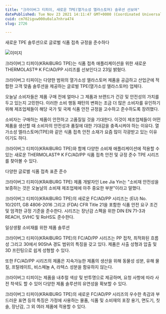 ```yaml
---
title: "크라이버그 티피이, 새로운 TPE(열가소성 엘라스토머) 솔루션 선보여"
datePublished: Tue Nov 23 2021 14:11:47 GMT+0000 (Coordinated Universal Time)
cuid: cm702igvw000u0ala7nhra474
slug: 2726

---
```



새로운 TPE 솔루션으로 글로벌 식품 접촉 규정을 준수하다

![이미지](https://cdn.hashnode.com/res/hashnode/image/upload/v1739253305608/487cbc26-1099-4375-b0a6-85c8ee36d125.jpeg)

크라이버그 티피이(KRAIBURG TPE)는 식품 접촉 애플리케이션을 위한 새로운 THERMOLAST® K FC/AD/PP 시리즈를 선보인다고 23일 밝혔다.

크라이버그 티피이는 다양한 범위의 열가소성 엘라스토머 제품을 공급하고 산업군에 적합한 고객 맞춤 솔루션을 제공하는 글로벌 TPE(열가소성 엘라스토머) 업체다.

오늘날 소비자들은 제품 구매 전에 얼마나 그 제품과 브랜드가 건강 및 안전성의 가치를 두고 있는지 고민한다. 이러한 소비 행동 패턴의 변화는 조금 더 많은 소비자를 유인하기 위해 제조업체들이 해당 국가 및 국제 식품 안전 규정을 고수하고 준수하도록 장려했다.

소비자는 구매하는 제품이 안전하고 고품질일 것을 기대한다. 이것이 제조업체들이 어떤 제품을 생산할 때 소비자의 안전성과 품질에 대한 기대감을 충족시켜야 하는 이유다. 열가소성 엘라스토머(TPE)와 같은 식품 접촉 안전 소재가 요즘 많이 각광받고 있는 이유이기도 하다.

크라이버그 티피이(KRAIBURG TPE)와 함께 다양한 소비재 애플리케이션에 적용할 수 있는 새로운 THERMOLAST® K FC/AD/PP 식품 접촉 안전 및 규정 준수 TPE 시리즈를 찾아볼 수 있다.

다양한 글로벌 식품 접촉 표준 준수

크라이버그 티피이(KRAIBURG TPE) 제품 개발자인 Lee Jia Yin는 "소비재 안전성을 보증하는 것은 오늘날의 소비재 제조업체에 아주 중요한 부분"이라고 말했다.

크라이버그 티피이(KRAIBURG TPE)의 새로운 FC/AD/PP 시리즈는 (EU) No. 10/2011, GB 4806-2016 그리고 (FDA) CFR Title 21을 포함한 식품 안전 요구 조건 및 엄격한 규정 기준을 준수한다. 시리즈는 장난감 스펙을 위한 DIN EN 71-3과 REACH, SVHC 및 RoHS도 준수한다.

일상생활 소비재를 위한 제품 솔루션

크라이버그 티피이(KRAIBURG TPE)의 FC/AD/PP 시리즈는 PP 접착, 최적화된 흐름성 그리고 30에서 90ShA 경도 범위의 특징을 갖고 있다. 제품은 사출 성형과 압출 및 3D 프린팅으로 쉽게 성형할 수 있다.

또한 FC/AD/PP 시리즈의 제품은 지속가능한 제품의 생산을 위해 동물성 성분, 유해 물질, 프탈레이트, 비스페놀 A, 라텍스 성분을 함유하지 않는다.

크라이버그 티피이는 제품을 내추럴 색상 및 반투명으로 제공하며, 요청 사항에 따라 사전 착색도 할 수 있어 다양한 제품 솔루션의 유연성을 확보할 수 있다.

크라이버그 티피이(KRAIBURG TPE)의 새로운 FC/AD/PP 시리즈의 우수한 촉감과 부드러운 표면 등의 특징은 가정에 사용하는 물품, 식품 및 소비재의 포장 용기, 면도기, 칫솔, 장난감, 그 외 여러 제품에 적용할 수 있다.